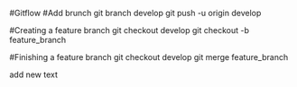 #Gitflow 
#Add brunch
git branch develop
git push -u origin develop

#Creating a feature branch 
git checkout develop
git checkout -b feature_branch

#Finishing a feature branch 
git checkout develop
git merge feature_branch

add new text


